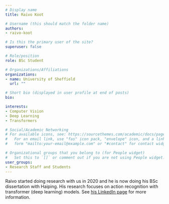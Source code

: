 ```yaml
---
# Display name
title: Raivo Koot

# Username (this should match the folder name)
authors:
- raivo-koot

# Is this the primary user of the site?
superuser: false

# Role/position
role: BSc Student

# Organizations/Affiliations
organizations:
- name: University of Sheffield
  url: ""

# Short bio (displayed in user profile at end of posts)
bio: 

interests:
- Computer Vision
- Deep Learning
- Transformers

# Social/Academic Networking
# For available icons, see: https://sourcethemes.com/academic/docs/page-builder/#icons
#   For an email link, use "fas" icon pack, "envelope" icon, and a link in the
#   form "mailto:your-email@example.com" or "#contact" for contact widget.

# Organizational groups that you belong to (for People widget)
#   Set this to `[]` or comment out if you are not using People widget.
user_groups:
- Research Staff and Students
---
```


Raivo started doing research with us in 2020 and he is now doing his BSc dissertation with Haiping. His research focuses on action recognition with transformer (deep learning) models. See [his LinkedIn page](https://www.linkedin.com/in/raivokoot/?originalSubdomain=de) for more information.

